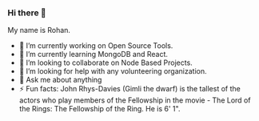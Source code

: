 ### Hi there 👋

<!--
**ardhanarishvara/ardhanarishvara** is a ✨ _special_ ✨ repository because its `README.md` (this file) appears on your GitHub profile.

Here are some ideas to get you started:

-->
My name is Rohan.
- 🔭 I’m currently working on Open Source Tools.
- 🌱 I’m currently learning MongoDB and React.
- 👯 I’m looking to collaborate on Node Based Projects.
- 🤔 I’m looking for help with any volunteering organization.
- 💬 Ask me about anything
- ⚡ Fun facts: John Rhys-Davies (Gimli the dwarf) is the tallest of the actors who play members of the Fellowship in the movie - The Lord of the Rings: The Fellowship of the Ring. He is 6' 1".
<!-- - 📫 How to reach me: ...
- 😄 Pronouns: ... -->
